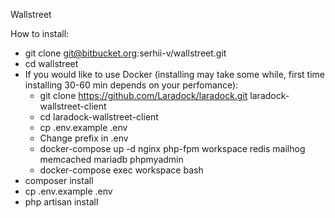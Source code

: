 Wallstreet

How to install:

- git clone git@bitbucket.org:serhii-v/wallstreet.git
- cd wallstreet
- If you would like to use Docker (installing may take some while, first time installing 30-60 min depends on your perfomance):
    - git clone https://github.com/Laradock/laradock.git laradock-wallstreet-client
    - cd laradock-wallstreet-client
    - cp .env.example .env
    - Change prefix in .env
    - docker-compose up -d nginx php-fpm workspace redis mailhog memcached mariadb phpmyadmin
    - docker-compose exec workspace bash
- composer install
- cp .env.example .env
- php artisan install
